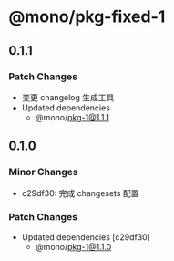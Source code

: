 # @mono/pkg-fixed-1

## 0.1.1

### Patch Changes

- 变更 changelog 生成工具
- Updated dependencies
  - @mono/pkg-1@1.1.1

## 0.1.0

### Minor Changes

- c29df30: 完成 changesets 配置

### Patch Changes

- Updated dependencies [c29df30]
  - @mono/pkg-1@1.1.0
